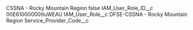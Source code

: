 <?xml version="1.0" encoding="UTF-8"?>
<CustomMetadata xmlns="http://soap.sforce.com/2006/04/metadata" xmlns:xsi="http://www.w3.org/2001/XMLSchema-instance" xmlns:xsd="http://www.w3.org/2001/XMLSchema">
    <label>CSSNA - Rocky Mountain Region</label>
    <protected>false</protected>
    <values>
        <field>IAM_User_Role_ID__c</field>
        <value xsi:type="xsd:string">00E61000000tIuWEAU</value>
    </values>
    <values>
        <field>IAM_User_Role__c</field>
        <value xsi:type="xsd:string">DFSE-CSSNA - Rocky Mountain Region</value>
    </values>
    <values>
        <field>Service_Provider_Code__c</field>
        <value xsi:nil="true"/>
    </values>
</CustomMetadata>
